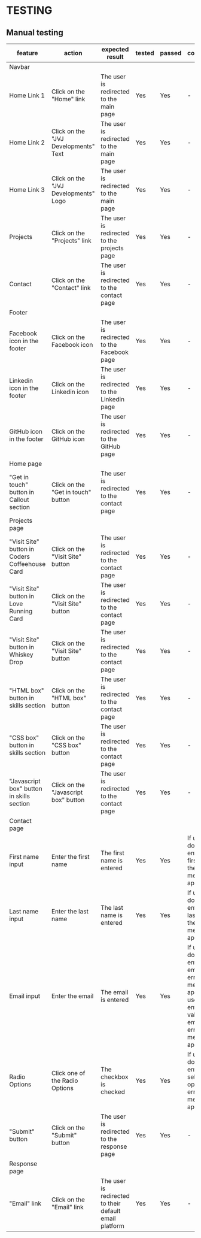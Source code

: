 # TESTING

## Manual testing

| feature | action | expected result | tested | passed | comments |
| --- | --- | --- | --- | --- | --- |
| Navbar | | | | | |
| Home Link 1 | Click on the "Home" link | The user is redirected to the main page | Yes | Yes | - |
| Home Link 2 | Click on the "JVJ Developments" Text | The user is redirected to the main page | Yes | Yes | - |
| Home Link 3 | Click on the "JVJ Developments" Logo | The user is redirected to the main page | Yes | Yes | - |
| Projects | Click on the "Projects" link | The user is redirected to the projects page | Yes | Yes | - |
| Contact | Click on the "Contact" link | The user is redirected to the contact page | Yes | Yes | - |
| Footer | | | | | |
| Facebook icon in the footer | Click on the Facebook icon | The user is redirected to the Facebook page | Yes | Yes | - |
| Linkedin icon in the footer | Click on the Linkedin icon | The user is redirected to the Linkedin page | Yes | Yes | - |
| GitHub icon in the footer | Click on the GitHub icon | The user is redirected to the GitHub page | Yes | Yes | - |
| Home page | | | | | |
| "Get in touch" button in Callout section | Click on the "Get in touch" button | The user is redirected to the contact page | Yes | Yes | - |
| Projects page | | | | | |
| "Visit Site" button in Coders Coffeehouse Card | Click on the "Visit Site" button | The user is redirected to the contact page | Yes | Yes | - |
| "Visit Site" button in Love Running Card | Click on the "Visit Site" button | The user is redirected to the contact page | Yes | Yes | - |
| "Visit Site" button in Whiskey Drop | Click on the "Visit Site" button | The user is redirected to the contact page | Yes | Yes | - |
| "HTML box" button in skills section | Click on the "HTML box" button | The user is redirected to the contact page | Yes | Yes | - |
| "CSS box" button in skills section | Click on the "CSS box" button | The user is redirected to the contact page | Yes | Yes | - |
| "Javascript box" button in skills section | Click on the "Javascript box" button | The user is redirected to the contact page | Yes | Yes | - |
| Contact page | | | | | |
| First name input | Enter the first name | The first name is entered | Yes | Yes | If user doesn't enter the first name, the error message appears |
| Last name input | Enter the last name | The last name is entered | Yes | Yes | If user doesn't enter the last name, the error message appears |
| Email input | Enter the email | The email is entered | Yes | Yes | If user doesn't enter the email, the error message appears. If user enters not valid email, the error message appears |
| Radio Options | Click one of the Radio Options | The checkbox is checked | Yes | Yes | If user doesn't enter select an option, the error message appears. |
| "Submit" button | Click on the "Submit" button | The user is redirected to the response page | Yes | Yes | - |
| Response page | | | | | |
| "Email" link | Click on the "Email" link | The user is redirected to their default email platform | Yes | Yes | - |